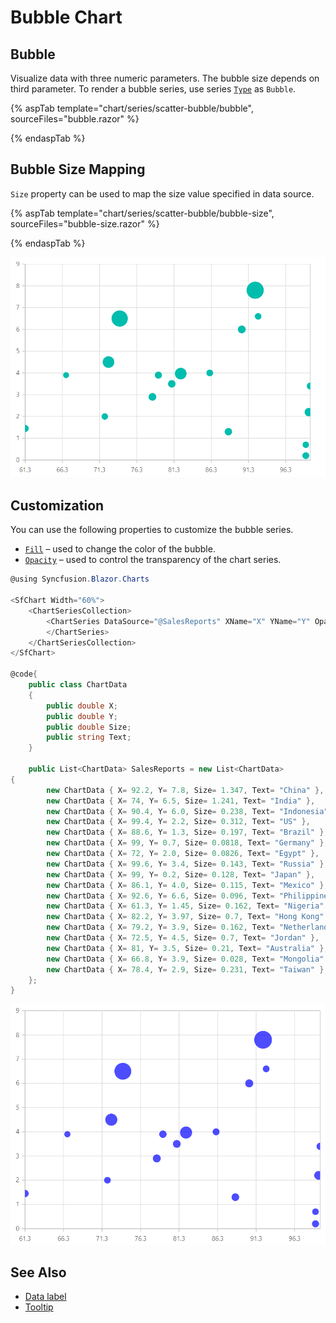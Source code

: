 # Bubble Chart

## Bubble

Visualize data with three numeric parameters. The bubble size depends on third parameter. To render a bubble series, use series [`Type`](https://help.syncfusion.com/cr/cref_files/aspnetcore-js2/aspnetcore/Syncfusion.EJ2~Syncfusion.EJ2.Charts.ChartSeries~Type.html) as `Bubble`.

{% aspTab template="chart/series/scatter-bubble/bubble", sourceFiles="bubble.razor" %}

{% endaspTab %}

## Bubble Size Mapping

`Size` property can be used to map the size value specified in data source.

{% aspTab template="chart/series/scatter-bubble/bubble-size", sourceFiles="bubble-size.razor" %}

{% endaspTab %}

![Bubble Size Mapping](../images/chart-types-images/bubblesize.png)

## Customization

You can use the following properties to customize the bubble series.

* [`Fill`](https://help.syncfusion.com/cr/cref_files/aspnetcore-js2/aspnetcore/Syncfusion.EJ2~Syncfusion.EJ2.Charts.ChartSeries~Fill.html) – used to change the color of the bubble.
* [`Opacity`](https://help.syncfusion.com/cr/blazor/Syncfusion.Blazor~Syncfusion.Blazor.Charts.ChartSeries~Opacity.html) – used to control the transparency of the chart series.

```csharp
@using Syncfusion.Blazor.Charts

<SfChart Width="60%">
    <ChartSeriesCollection>
        <ChartSeries DataSource="@SalesReports" XName="X" YName="Y" Opacity="0.7" Fill="blue" Size="Size" Type="ChartSeriesType.Bubble">
        </ChartSeries>
    </ChartSeriesCollection>
</SfChart>

@code{
    public class ChartData
    {
        public double X;
        public double Y;
        public double Size;
        public string Text;
    }

    public List<ChartData> SalesReports = new List<ChartData>
{
        new ChartData { X= 92.2, Y= 7.8, Size= 1.347, Text= "China" },
        new ChartData { X= 74, Y= 6.5, Size= 1.241, Text= "India" },
        new ChartData { X= 90.4, Y= 6.0, Size= 0.238, Text= "Indonesia" },
        new ChartData { X= 99.4, Y= 2.2, Size= 0.312, Text= "US" },
        new ChartData { X= 88.6, Y= 1.3, Size= 0.197, Text= "Brazil" },
        new ChartData { X= 99, Y= 0.7, Size= 0.0818, Text= "Germany" },
        new ChartData { X= 72, Y= 2.0, Size= 0.0826, Text= "Egypt" },
        new ChartData { X= 99.6, Y= 3.4, Size= 0.143, Text= "Russia" },
        new ChartData { X= 99, Y= 0.2, Size= 0.128, Text= "Japan" },
        new ChartData { X= 86.1, Y= 4.0, Size= 0.115, Text= "Mexico" },
        new ChartData { X= 92.6, Y= 6.6, Size= 0.096, Text= "Philippines" },
        new ChartData { X= 61.3, Y= 1.45, Size= 0.162, Text= "Nigeria" },
        new ChartData { X= 82.2, Y= 3.97, Size= 0.7, Text= "Hong Kong" },
        new ChartData { X= 79.2, Y= 3.9, Size= 0.162, Text= "Netherland" },
        new ChartData { X= 72.5, Y= 4.5, Size= 0.7, Text= "Jordan" },
        new ChartData { X= 81, Y= 3.5, Size= 0.21, Text= "Australia" },
        new ChartData { X= 66.8, Y= 3.9, Size= 0.028, Text= "Mongolia" },
        new ChartData { X= 78.4, Y= 2.9, Size= 0.231, Text= "Taiwan" }
    };
}
```

![Custom Bubble Charts](../images/chart-types-images/custom-bubble.png)

## See Also

* [Data label](../data-labels)
* [Tooltip](../tool-tip)